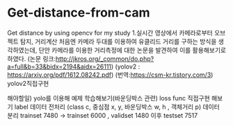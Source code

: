 # Get-distance-from-cam
Get distance by using opencv for my study
1.실시간 영상에서 카메라로부터 오브젝트 탐지, 거리계산
처음엔 카메라 두대를 이용하여 유클리드 거리를 구하는 방식을 생각하였는데, 단안 카메라를 이용한 거리측정에 대한 논문을 발견하여 이를 활용해보기로 하였다.
(논문 링크:http://jkros.org/_common/do.php?a=full&b=33&bidx=2194&aidx=26111)
(yolov2 : https://arxiv.org/pdf/1612.08242.pdf)
(번역:https://csm-kr.tistory.com/3)
yolov2직접구현


해야할일) yolo를 이용해 예제 학습해보기(바운딩박스 관련)
loss func 직접구현 해보기
label 데이터 전처리 (class c, 중심점 x, y, 바운딩박스 w, h , 객체거리 p)
데이터 분리 trainset 7480 -> trainset 6000 , validset 1480
이후 testset 7517
